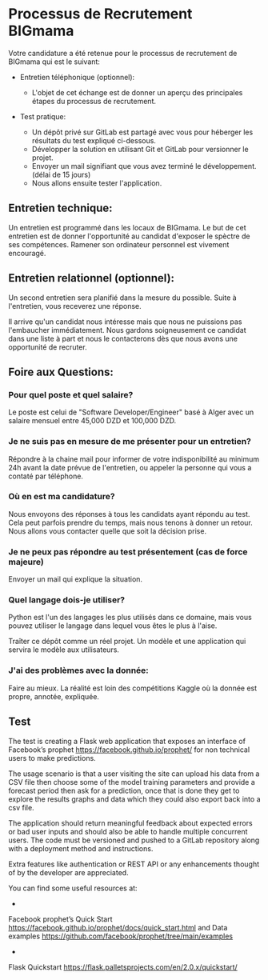 # Processus de Recrutement BIGmama


Votre candidature a été retenue pour le processus de recrutement de
BIGmama qui est le suivant:

- Entretien téléphonique (optionnel):
  - L'objet de cet échange est de donner un aperçu des principales étapes du processus de recrutement.

- Test pratique:
  - Un dépôt privé sur GitLab est partagé avec vous pour héberger les résultats du test expliqué ci-dessous.
  - Développer la solution en utilisant Git et GitLab pour versionner le projet.
  - Envoyer un mail signifiant que vous avez terminé le développement. (délai de 15 jours)
  - Nous allons ensuite tester l'application.

## Entretien technique:

Un entretien est programmé dans les locaux de BIGmama. Le but de cet
entretien est de donner l'opportunité au candidat d'exposer le spèctre
de ses compétences. Ramener son ordinateur personnel est vivement encouragé.

## Entretien relationnel (optionnel):

Un second entretien sera planifié dans la mesure du possible. Suite à l'entretien,
vous receverez une réponse.

Il arrive qu'un candidat nous intéresse mais que nous ne puissions pas l'embaucher
immédiatement. Nous gardons soigneusement ce candidat dans une liste à part et nous
le contacterons dès que nous avons une opportunité de recruter.


## Foire aux Questions:

### Pour quel poste et quel salaire?

Le poste est celui de "Software Developer/Engineer" basé à Alger avec un salaire mensuel entre 45,000 DZD et 100,000 DZD.


### Je ne suis pas en mesure de me présenter pour un entretien?

Répondre à la chaine mail pour informer de votre indisponibilité au
minimum 24h avant la date prévue de l'entretien, ou appeler la personne
qui vous a contaté par téléphone.

### Où en est ma candidature?

Nous envoyons des réponses à tous les candidats ayant répondu au test.
Cela peut parfois prendre du temps, mais nous tenons à donner un retour.
Nous allons vous contacter quelle que soit la décision prise.

### Je ne peux pas répondre au test présentement (cas de force majeure)

Envoyer un mail qui explique la situation.

### Quel langage dois-je utiliser?

Python est l'un des langages les plus utilisés dans ce domaine, mais
vous pouvez utiliser le langage dans lequel vous êtes le plus à l'aise.

Traîter ce dépôt comme un réel projet. Un modèle et une application qui servira
le modèle aux utilisateurs.

### J'ai des problèmes avec la donnée:

Faire au mieux. La réalité est loin des compétitions Kaggle où la donnée est propre, annotée, expliquée.

## Test
The test is creating a Flask web application that exposes an interface of Facebook’s prophet
 <https://facebook.github.io/prophet/> for non technical users to make predictions.

The usage scenario is that a user visiting the site can upload his data from a CSV file 
then choose some of the model training parameters and provide a forecast period then ask 
for a prediction, once that is done they get to explore the results graphs and data which 
they could also export back into a csv file.

The application should return meaningful feedback about expected errors or bad user inputs
and should also be able to handle multiple concurrent users. The code must be versioned and 
pushed to a GitLab repository along with a deployment method and instructions.

Extra features like authentication or REST API or any enhancements thought of by the 
developer are appreciated.

You can find some useful resources at:

 *

   Facebook prophet’s Quick Start
   <https://facebook.github.io/prophet/docs/quick_start.html> and Data
   examples <https://github.com/facebook/prophet/tree/main/examples>

 *

   Flask Quickstart 
    <https://flask.palletsprojects.com/en/2.0.x/quickstart/>
